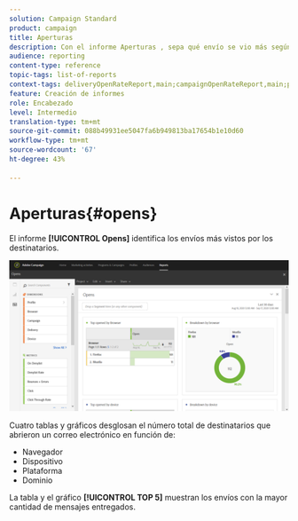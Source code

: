 ```yaml
---
solution: Campaign Standard
product: campaign
title: Aperturas
description: Con el informe Aperturas , sepa qué envío se vio más según diversos criterios.
audience: reporting
content-type: reference
topic-tags: list-of-reports
context-tags: deliveryOpenRateReport,main;campaignOpenRateReport,main;programOpenRateReport,main
feature: Creación de informes
role: Encabezado
level: Intermedio
translation-type: tm+mt
source-git-commit: 088b49931ee5047fa6b949813ba17654b1e10d60
workflow-type: tm+mt
source-wordcount: '67'
ht-degree: 43%

---
```



# Aperturas{#opens}

El informe **[!UICONTROL Opens]** identifica los envíos más vistos por los destinatarios.

![](assets/delivery_reports_opens.png)

Cuatro tablas y gráficos desglosan el número total de destinatarios que abrieron un correo electrónico en función de:

* Navegador
* Dispositivo
* Plataforma
* Dominio

La tabla y el gráfico **[!UICONTROL TOP 5]** muestran los envíos con la mayor cantidad de mensajes entregados.
